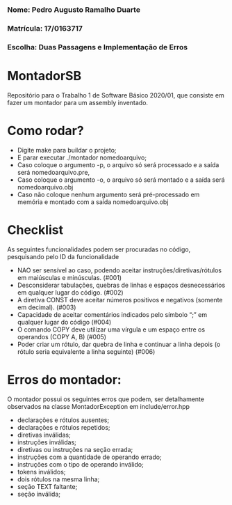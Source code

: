 ### Nome: Pedro Augusto Ramalho Duarte
### Matrícula: 17/0163717
### Escolha: Duas Passagens e Implementação de Erros

# MontadorSB
Repositório para o Trabalho 1 de Software Básico 2020/01, que consiste em fazer um montador para um assembly inventado.

# Como rodar?
- Digite make para buildar o projeto;
- E parar executar ./montador nomedoarquivo;
- Caso coloque o argumento -p, o arquivo só será processado e a saída será nomedoarquivo.pre, 
- Caso coloque o argumento -o, o arquivo só será  montado e a saída será nomedoarquivo.obj 
- Caso não coloque nenhum argumento será pré-processado em memória e montado com a saída nomedoarquivo.obj

# Checklist
As seguintes funcionalidades podem ser procuradas no código, pesquisando pelo ID da funcionalidade
- NAO ser sensível ao caso, podendo aceitar instruções/diretivas/rótulos em maiúsculas
e minúsculas. (#001)
- Desconsiderar tabulações, quebras de linhas e espaços desnecessários em qualquer
lugar do código. (#002)
- A diretiva CONST deve aceitar números positivos e negativos (somente em decimal). (#003)
- Capacidade de aceitar comentários indicados pelo símbolo “;” em qualquer lugar
do código (#004)
- O comando COPY deve utilizar uma vírgula e um espaço entre os operandos
(COPY A, B) (#005)
- Poder criar um rótulo, dar quebra de linha e continuar a linha depois (o rótulo
seria equivalente a linha seguinte) (#006)


# Erros do montador:
O montador possui os seguintes erros que podem, ser detalhamente observados na classe MontadorException em include/error.hpp
- declarações e rótulos ausentes;
- declarações e rótulos repetidos;
- diretivas inválidas;
- instruções inválidas;
- diretivas ou instruções na seção errada;
- instruções com a quantidade de operando errado;
- instruções com o tipo de operando inválido;
- tokens inválidos;
- dois rótulos na mesma linha;
- seção TEXT faltante;
- seção inválida;